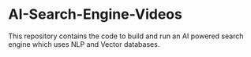 # AI-Search-Engine-Videos
This repository contains the code to build and run an AI powered search engine which uses NLP and Vector databases.
